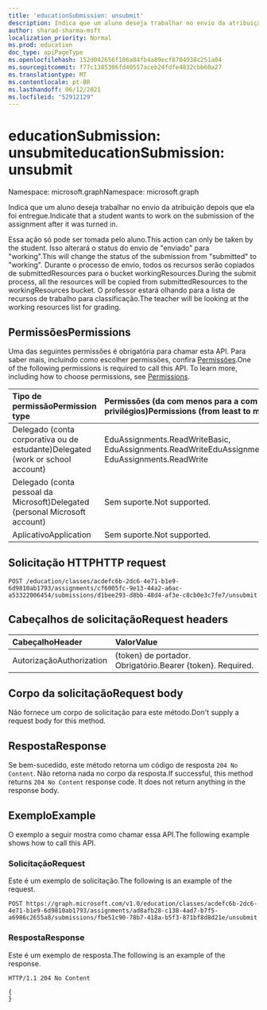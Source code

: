```yaml
---
title: 'educationSubmission: unsubmit'
description: Indica que um aluno deseja trabalhar no envio da atribuição depois que ela foi entregue.
author: sharad-sharma-msft
localization_priority: Normal
ms.prod: education
doc_type: apiPageType
ms.openlocfilehash: 152d042656f106a84fb4a89ecf8704938c251a04
ms.sourcegitcommit: f77c1385306fd40557aceb24fdfe4832cbb60a27
ms.translationtype: MT
ms.contentlocale: pt-BR
ms.lasthandoff: 06/12/2021
ms.locfileid: "52912129"
---
```

# <a name="educationsubmission-unsubmit"></a><span data-ttu-id="70ce6-103">educationSubmission: unsubmit</span><span class="sxs-lookup"><span data-stu-id="70ce6-103">educationSubmission: unsubmit</span></span>

<span data-ttu-id="70ce6-104">Namespace: microsoft.graph</span><span class="sxs-lookup"><span data-stu-id="70ce6-104">Namespace: microsoft.graph</span></span>

<span data-ttu-id="70ce6-105">Indica que um aluno deseja trabalhar no envio da atribuição depois que ela foi entregue.</span><span class="sxs-lookup"><span data-stu-id="70ce6-105">Indicate that a student wants to work on the submission of the assignment after it was turned in.</span></span> 

<span data-ttu-id="70ce6-106">Essa ação só pode ser tomada pelo aluno.</span><span class="sxs-lookup"><span data-stu-id="70ce6-106">This action can only be taken by the student.</span></span> <span data-ttu-id="70ce6-107">Isso alterará o status do envio de "enviado" para "working".</span><span class="sxs-lookup"><span data-stu-id="70ce6-107">This will change the status of the submission from "submitted" to "working".</span></span> <span data-ttu-id="70ce6-108">Durante o processo de envio, todos os recursos serão copiados de submittedResources para o bucket workingResources.</span><span class="sxs-lookup"><span data-stu-id="70ce6-108">During the submit process, all the resources will be copied from submittedResources to the workingResources bucket.</span></span> <span data-ttu-id="70ce6-109">O professor estará olhando para a lista de recursos de trabalho para classificação.</span><span class="sxs-lookup"><span data-stu-id="70ce6-109">The teacher will be looking at the working resources list for grading.</span></span>

## <a name="permissions"></a><span data-ttu-id="70ce6-110">Permissões</span><span class="sxs-lookup"><span data-stu-id="70ce6-110">Permissions</span></span>
<span data-ttu-id="70ce6-p102">Uma das seguintes permissões é obrigatória para chamar esta API. Para saber mais, incluindo como escolher permissões, confira [Permissões](/graph/permissions-reference).</span><span class="sxs-lookup"><span data-stu-id="70ce6-p102">One of the following permissions is required to call this API. To learn more, including how to choose permissions, see [Permissions](/graph/permissions-reference).</span></span>

|<span data-ttu-id="70ce6-113">Tipo de permissão</span><span class="sxs-lookup"><span data-stu-id="70ce6-113">Permission type</span></span>      | <span data-ttu-id="70ce6-114">Permissões (da com menos para a com mais privilégios)</span><span class="sxs-lookup"><span data-stu-id="70ce6-114">Permissions (from least to most privileged)</span></span>              |
|:--------------------|:---------------------------------------------------------|
|<span data-ttu-id="70ce6-115">Delegado (conta corporativa ou de estudante)</span><span class="sxs-lookup"><span data-stu-id="70ce6-115">Delegated (work or school account)</span></span> |  <span data-ttu-id="70ce6-116">EduAssignments.ReadWriteBasic, EduAssignments.ReadWrite</span><span class="sxs-lookup"><span data-stu-id="70ce6-116">EduAssignments.ReadWriteBasic, EduAssignments.ReadWrite</span></span>  |
|<span data-ttu-id="70ce6-117">Delegado (conta pessoal da Microsoft)</span><span class="sxs-lookup"><span data-stu-id="70ce6-117">Delegated (personal Microsoft account)</span></span> |  <span data-ttu-id="70ce6-118">Sem suporte.</span><span class="sxs-lookup"><span data-stu-id="70ce6-118">Not supported.</span></span>  |
|<span data-ttu-id="70ce6-119">Aplicativo</span><span class="sxs-lookup"><span data-stu-id="70ce6-119">Application</span></span> | <span data-ttu-id="70ce6-120">Sem suporte.</span><span class="sxs-lookup"><span data-stu-id="70ce6-120">Not supported.</span></span> | 

## <a name="http-request"></a><span data-ttu-id="70ce6-121">Solicitação HTTP</span><span class="sxs-lookup"><span data-stu-id="70ce6-121">HTTP request</span></span>
<!-- { "blockType": "ignored" } -->
```http
POST /education/classes/acdefc6b-2dc6-4e71-b1e9-6d9810ab1793/assignments/cf6005fc-9e13-44a2-a6ac-a53322006454/submissions/d1bee293-d8bb-48d4-af3e-c8cb0e3c7fe7/unsubmit

```
## <a name="request-headers"></a><span data-ttu-id="70ce6-122">Cabeçalhos de solicitação</span><span class="sxs-lookup"><span data-stu-id="70ce6-122">Request headers</span></span>
| <span data-ttu-id="70ce6-123">Cabeçalho</span><span class="sxs-lookup"><span data-stu-id="70ce6-123">Header</span></span>       | <span data-ttu-id="70ce6-124">Valor</span><span class="sxs-lookup"><span data-stu-id="70ce6-124">Value</span></span> |
|:---------------|:--------|
| <span data-ttu-id="70ce6-125">Autorização</span><span class="sxs-lookup"><span data-stu-id="70ce6-125">Authorization</span></span>  | <span data-ttu-id="70ce6-p103">{token} de portador. Obrigatório.</span><span class="sxs-lookup"><span data-stu-id="70ce6-p103">Bearer {token}. Required.</span></span>  |

## <a name="request-body"></a><span data-ttu-id="70ce6-128">Corpo da solicitação</span><span class="sxs-lookup"><span data-stu-id="70ce6-128">Request body</span></span>
<span data-ttu-id="70ce6-129">Não fornece um corpo de solicitação para este método.</span><span class="sxs-lookup"><span data-stu-id="70ce6-129">Don't supply a request body for this method.</span></span>

## <a name="response"></a><span data-ttu-id="70ce6-130">Resposta</span><span class="sxs-lookup"><span data-stu-id="70ce6-130">Response</span></span>
<span data-ttu-id="70ce6-p104">Se bem-sucedido, este método retorna um código de resposta `204 No Content`. Não retorna nada no corpo da resposta.</span><span class="sxs-lookup"><span data-stu-id="70ce6-p104">If successful, this method returns `204 No Content` response code. It does not return anything in the response body.</span></span>

## <a name="example"></a><span data-ttu-id="70ce6-133">Exemplo</span><span class="sxs-lookup"><span data-stu-id="70ce6-133">Example</span></span>
<span data-ttu-id="70ce6-134">O exemplo a seguir mostra como chamar essa API.</span><span class="sxs-lookup"><span data-stu-id="70ce6-134">The following example shows how to call this API.</span></span>
### <a name="request"></a><span data-ttu-id="70ce6-135">Solicitação</span><span class="sxs-lookup"><span data-stu-id="70ce6-135">Request</span></span>
<span data-ttu-id="70ce6-136">Este é um exemplo de solicitação.</span><span class="sxs-lookup"><span data-stu-id="70ce6-136">The following is an example of the request.</span></span>

<!-- {
  "blockType": "request",
  "name": "educationsubmission_unsubmit"
}-->
```http
POST https://graph.microsoft.com/v1.0/education/classes/acdefc6b-2dc6-4e71-b1e9-6d9810ab1793/assignments/ad8afb28-c138-4ad7-b7f5-a6986c2655a8/submissions/fbe51c90-78b7-418a-b5f3-871bf8d8d21e/unsubmit
```

### <a name="response"></a><span data-ttu-id="70ce6-137">Resposta</span><span class="sxs-lookup"><span data-stu-id="70ce6-137">Response</span></span>
<span data-ttu-id="70ce6-138">Este é um exemplo de resposta.</span><span class="sxs-lookup"><span data-stu-id="70ce6-138">The following is an example of the response.</span></span>

<!-- {
  "blockType": "response",
  "truncated": true,
  "@odata.type": "microsoft.graph.educationAssignment"
} -->
```http
HTTP/1.1 204 No Content

{
}
```

<!-- uuid: 8fcb5dbc-d5aa-4681-8e31-b001d5168d79
2015-10-25 14:57:30 UTC -->
<!--
{
  "type": "#page.annotation",
  "description": "educationSubmission: unsubmit",
  "keywords": "",
  "section": "documentation",
  "tocPath": "",
  "suppressions": [
  ]
}
-->


